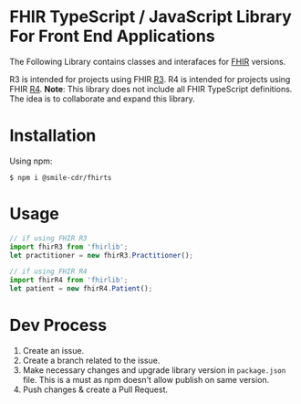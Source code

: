 # FHIR TypeScript / JavaScript Library For Front End Applications

The Following Library contains classes and interafaces for [FHIR](https://www.hl7.org/fhir/) versions.

R3 is intended for projects using FHIR [R3](https://www.hl7.org/fhir/stu3/).
R4 is intended for projects using FHIR  [R4](http://hl7.org/fhir/index.html).
**Note**: This library does not include all FHIR TypeScript definitions. The idea is to collaborate and expand this library.

# Installation

Using npm:
```shell
$ npm i @smile-cdr/fhirts
```

# Usage

```js
// if using FHIR R3 
import fhirR3 from 'fhirlib';
let practitioner = new fhirR3.Practitioner();

// if using FHIR R4 
import fhirR4 from 'fhirlib';
let patient = new fhirR4.Patient();
```

# Dev Process

1. Create an issue.
2. Create a branch related to the issue.
3. Make necessary changes and upgrade library version in `package.json` file. This is a must as npm doesn't allow publish on same version.
4. Push changes & create a Pull Request.


